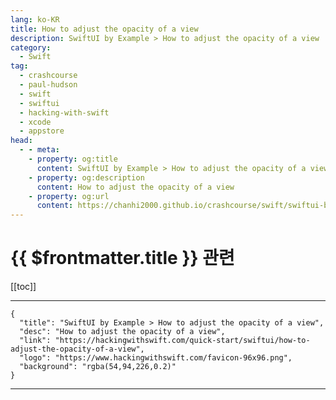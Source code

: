 ```yaml
---
lang: ko-KR
title: How to adjust the opacity of a view
description: SwiftUI by Example > How to adjust the opacity of a view
category:
  - Swift
tag: 
  - crashcourse
  - paul-hudson
  - swift
  - swiftui
  - hacking-with-swift
  - xcode
  - appstore
head:
  - - meta:
    - property: og:title
      content: SwiftUI by Example > How to adjust the opacity of a view
    - property: og:description
      content: How to adjust the opacity of a view
    - property: og:url
      content: https://chanhi2000.github.io/crashcourse/swift/swiftui-by-example/16-transforming-views/how-to-adjust-the-opacity-of-a-view.html
---
```


# {{ $frontmatter.title }} 관련

[[toc]]

---

```component VPCard
{
  "title": "SwiftUI by Example > How to adjust the opacity of a view",
  "desc": "How to adjust the opacity of a view",
  "link": "https://hackingwithswift.com/quick-start/swiftui/how-to-adjust-the-opacity-of-a-view",
  "logo": "https://www.hackingwithswift.com/favicon-96x96.png",
  "background": "rgba(54,94,226,0.2)"
}
```

---

<TagLinks />